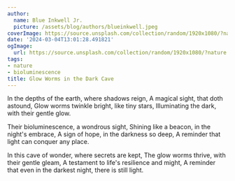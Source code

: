 ```yaml
---
author:
  name: Blue Inkwell Jr.
  picture: /assets/blog/authors/blueinkwell.jpeg
coverImage: https://source.unsplash.com/collection/random/1920x1080/?nature
date: '2024-03-04T13:01:28.491821'
ogImage:
  url: https://source.unsplash.com/collection/random/1920x1080/?nature
tags:
- nature
- bioluminescence
title: Glow Worms in the Dark Cave
---
```


In the depths of the earth, where shadows reign,
A magical sight, that doth astound,
Glow worms twinkle bright, like tiny stars,
Illuminating the dark, with their gentle glow.

Their bioluminescence, a wondrous sight,
Shining like a beacon, in the night's embrace,
A sign of hope, in the darkness so deep,
A reminder that light can conquer any place.

In this cave of wonder, where secrets are kept,
The glow worms thrive, with their gentle gleam,
A testament to life's resilience and might,
A reminder that even in the darkest night, there is still light.